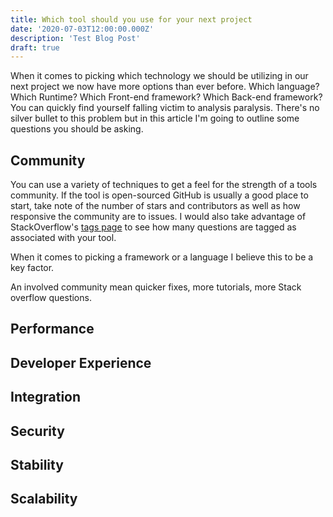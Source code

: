 ```yaml
---
title: Which tool should you use for your next project
date: '2020-07-03T12:00:00.000Z'
description: 'Test Blog Post'
draft: true
---
```


When it comes to picking which technology we should be utilizing in our next project we now have more options than ever before. Which language? Which Runtime? Which Front-end framework? Which Back-end framework? You can quickly find yourself falling victim to analysis paralysis. There's no silver bullet to this problem but in this article I'm going to outline some questions you should be asking.

## Community

You can use a variety of techniques to get a feel for the strength of a tools community. If the tool is open-sourced GitHub is usually a good place to start, take note of the number of stars and contributors as well as how responsive the community are to issues. I would also take advantage of StackOverflow's [tags page](https://stackoverflow.com/tags) to see how many questions are tagged as associated with your tool.

When it comes to picking a framework or a language I believe this to be a key factor.

An involved community mean quicker fixes, more tutorials, more Stack overflow questions.

## Performance

## Developer Experience

## Integration

## Security

## Stability

## Scalability

